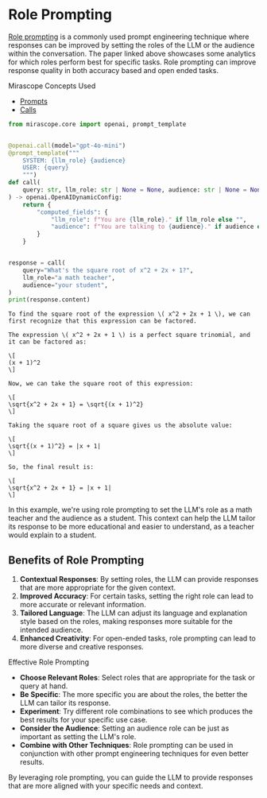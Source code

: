 # Role Prompting

[Role prompting](https://arxiv.org/pdf/2311.10054) is a commonly used prompt engineering technique where responses can be improved by setting the roles of the LLM or the audience within the conversation. The paper linked above showcases some analytics for which roles perform best for specific tasks. Role prompting can improve response quality in both accuracy based and open ended tasks.

<div class="admonition tip">
<p class="admonition-title">Mirascope Concepts Used</p>
<ul>
<li><a href="../../../../learn/prompts/">Prompts</a></li>
<li><a href="../../../../learn/calls/">Calls</a></li>
</ul>
</div>



```python
from mirascope.core import openai, prompt_template


@openai.call(model="gpt-4o-mini")
@prompt_template("""
    SYSTEM: {llm_role} {audience}
    USER: {query}
    """)
def call(
    query: str, llm_role: str | None = None, audience: str | None = None
) -> openai.OpenAIDynamicConfig:
    return {
        "computed_fields": {
            "llm_role": f"You are {llm_role}." if llm_role else "",
            "audience": f"You are talking to {audience}." if audience else "",
        }
    }


response = call(
    query="What's the square root of x^2 + 2x + 1?",
    llm_role="a math teacher",
    audience="your student",
)
print(response.content)
```

    To find the square root of the expression \( x^2 + 2x + 1 \), we can first recognize that this expression can be factored.
    
    The expression \( x^2 + 2x + 1 \) is a perfect square trinomial, and it can be factored as:
    
    \[
    (x + 1)^2
    \]
    
    Now, we can take the square root of this expression:
    
    \[
    \sqrt{x^2 + 2x + 1} = \sqrt{(x + 1)^2}
    \]
    
    Taking the square root of a square gives us the absolute value:
    
    \[
    \sqrt{(x + 1)^2} = |x + 1|
    \]
    
    So, the final result is:
    
    \[
    \sqrt{x^2 + 2x + 1} = |x + 1|
    \]


In this example, we're using role prompting to set the LLM's role as a math teacher and the audience as a student. This context can help the LLM tailor its response to be more educational and easier to understand, as a teacher would explain to a student.

## Benefits of Role Prompting

1. **Contextual Responses**: By setting roles, the LLM can provide responses that are more appropriate for the given context.
2. **Improved Accuracy**: For certain tasks, setting the right role can lead to more accurate or relevant information.
3. **Tailored Language**: The LLM can adjust its language and explanation style based on the roles, making responses more suitable for the intended audience.
4. **Enhanced Creativity**: For open-ended tasks, role prompting can lead to more diverse and creative responses.

<div class="admonition tip">
<p class="admonition-title">Effective Role Prompting</p>
<ul>
<li><strong>Choose Relevant Roles</strong>: Select roles that are appropriate for the task or query at hand.</li>
<li><strong>Be Specific</strong>: The more specific you are about the roles, the better the LLM can tailor its response.</li>
<li><strong>Experiment</strong>: Try different role combinations to see which produces the best results for your specific use case.</li>
<li><strong>Consider the Audience</strong>: Setting an audience role can be just as important as setting the LLM's role.</li>
<li><strong>Combine with Other Techniques</strong>: Role prompting can be used in conjunction with other prompt engineering techniques for even better results.</li>
</ul>
</div>

By leveraging role prompting, you can guide the LLM to provide responses that are more aligned with your specific needs and context.
